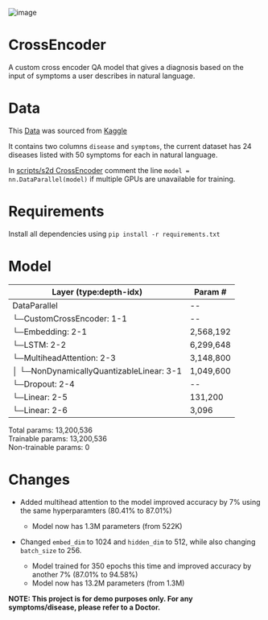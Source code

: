 ![image](https://img.shields.io/badge/PyTorch-EE4C2C?style=for-the-badge&logo=pytorch&logoColor=white)

# CrossEncoder

A custom cross encoder QA model that gives a diagnosis based on the input of symptoms a user describes in natural language.

# Data

This [Data](https://github.com/chungimungi/CrossEncoder/blob/main/data/s2d.csv) was sourced from [Kaggle](https://www.kaggle.com/datasets/niyarrbarman/symptom2disease)

It contains two columns ```disease``` and ```symptoms```, the current dataset has 24 diseases listed with 50 symptoms for each in natural language.

In [scripts/s2d CrossEncoder](https://github.com/chungimungi/CrossEncoder/blob/main/scripts/s2d%20CrossEncoder.py) comment the line ```model = nn.DataParallel(model)``` if multiple GPUs are unavailable for training.

# Requirements

Install all dependencies using ```pip install -r requirements.txt```

# Model

| Layer (type:depth-idx)                                   | Param #         |
|----------------------------------------------------------|-----------------|
| DataParallel                                            | --              |
| └─CustomCrossEncoder: 1-1                               | --              |
|    └─Embedding: 2-1                                     | 2,568,192       |
|    └─LSTM: 2-2                                          | 6,299,648       |
|    └─MultiheadAttention: 2-3                            | 3,148,800       |
|    │    └─NonDynamicallyQuantizableLinear: 3-1          | 1,049,600       |
|    └─Dropout: 2-4                                       | --              |
|    └─Linear: 2-5                                        | 131,200         |
|    └─Linear: 2-6                                        | 3,096           |

Total params: 13,200,536      
Trainable params: 13,200,536      
Non-trainable params: 0              



# Changes

- Added multihead attention to the model improved accuracy by 7% using the same hyperparamters (80.41% to 87.01%)
    - Model now has 1.3M parameters (from 522K)

- Changed ```embed_dim``` to 1024 and ```hidden_dim``` to 512, while also changing ```batch_size``` to 256.
    - Model trained for 350 epochs this time and improved accuracy by another 7% (87.01% to 94.58%)
    - Model now has 13.2M parameters (from 1.3M)
 



**NOTE: This project is for demo purposes only. For any symptoms/disease, please refer to a Doctor.**

